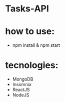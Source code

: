 # Tasks-API

# how to use:
 - npm install & npm start
 
# tecnologies:
  - MongoDB
  - Insomnia
  - ReactJS
  - NodeJS
